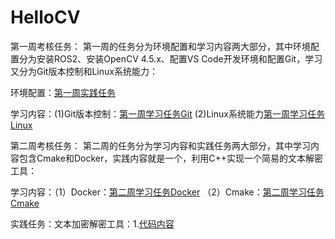 # HelloCV
第一周考核任务：
第一周的任务分为环境配置和学习内容两大部分，其中环境配置分为安装ROS2、安装OpenCV 4.5.x、配置VS Code开发环境和配置Git，学习又分为Git版本控制和Linux系统能力：

环境配置：[第一周实践任务](https://www.yuque.com/u59681589/gfp4qw/aiots6cvfhaefxnl)

学习内容：(1)Git版本控制：[第一周学习任务Git](https://www.yuque.com/u59681589/gfp4qw/id9uq0uo2c9zlu7i) (2)Linux系统能力[第一周学习任务Linux](https://www.yuque.com/u59681589/gfp4qw/ngv7fvm8ygsfeo4n)

第二周考核任务：
第二周的任务分为学习内容和实践任务两大部分，其中学习内容包含Cmake和Docker，实践内容就是一个，利用C++实现一个简易的文本解密工具：

学习内容：（1）Docker：[第二周学习任务Docker](https://www.yuque.com/u59681589/gfp4qw/tht40cnx0qsxigoq)  （2）Cmake：[第二周学习任务Cmake](https://www.yuque.com/u59681589/gfp4qw/huqq9lalvdebriht)

实践任务：文本加密解密工具：1.[代码内容](https://www.yuque.com/u59681589/gfp4qw/wfh04cbsvgo60nta)
